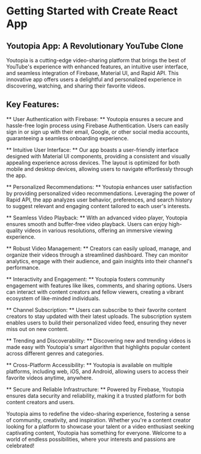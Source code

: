 # Getting Started with Create React App

## Youtopia App: A Revolutionary YouTube Clone

Youtopia is a cutting-edge video-sharing platform that brings the best of YouTube's experience with enhanced features, an intuitive user interface, and seamless integration of Firebase, Material UI, and Rapid API. This innovative app offers users a delightful and personalized experience in discovering, watching, and sharing their favorite videos.

## Key Features:

** User Authentication with Firebase: ** Youtopia ensures a secure and hassle-free login process using Firebase Authentication. Users can easily sign in or sign up with their email, Google, or other social media accounts, guaranteeing a seamless onboarding experience.

** Intuitive User Interface: ** Our app boasts a user-friendly interface designed with Material UI components, providing a consistent and visually appealing experience across devices. The layout is optimized for both mobile and desktop devices, allowing users to navigate effortlessly through the app.

** Personalized Recommendations: ** Youtopia enhances user satisfaction by providing personalized video recommendations. Leveraging the power of Rapid API, the app analyzes user behavior, preferences, and search history to suggest relevant and engaging content tailored to each user's interests.

** Seamless Video Playback: ** With an advanced video player, Youtopia ensures smooth and buffer-free video playback. Users can enjoy high-quality videos in various resolutions, offering an immersive viewing experience.

** Robust Video Management: ** Creators can easily upload, manage, and organize their videos through a streamlined dashboard. They can monitor analytics, engage with their audience, and gain insights into their channel's performance.

** Interactivity and Engagement: ** Youtopia fosters community engagement with features like likes, comments, and sharing options. Users can interact with content creators and fellow viewers, creating a vibrant ecosystem of like-minded individuals.

** Channel Subscription: ** Users can subscribe to their favorite content creators to stay updated with their latest uploads. The subscription system enables users to build their personalized video feed, ensuring they never miss out on new content.

** Trending and Discoverability: ** Discovering new and trending videos is made easy with Youtopia's smart algorithm that highlights popular content across different genres and categories.

** Cross-Platform Accessibility: ** Youtopia is available on multiple platforms, including web, iOS, and Android, allowing users to access their favorite videos anytime, anywhere.

** Secure and Reliable Infrastructure: ** Powered by Firebase, Youtopia ensures data security and reliability, making it a trusted platform for both content creators and users.

Youtopia aims to redefine the video-sharing experience, fostering a sense of community, creativity, and inspiration. Whether you're a content creator looking for a platform to showcase your talent or a video enthusiast seeking captivating content, Youtopia has something for everyone. Welcome to a world of endless possibilities, where your interests and passions are celebrated!
